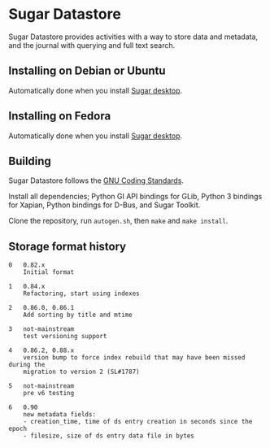 Sugar Datastore
===============

Sugar Datastore provides activities with a way to store data and
metadata, and the journal with querying and full text search.


Installing on Debian or Ubuntu
------------------------------

Automatically done when you install [Sugar
desktop](https://github.com/sugarlabs/sugar).

Installing on Fedora
--------------------

Automatically done when you install [Sugar
desktop](https://github.com/sugarlabs/sugar).

Building
--------

Sugar Datastore follows the [GNU Coding
Standards](https://www.gnu.org/prep/standards/).

Install all dependencies; Python GI API bindings for GLib, Python 3
bindings for Xapian, Python bindings for D-Bus, and Sugar Toolkit.

Clone the repository, run `autogen.sh`, then `make` and `make
install`.

Storage format history
----------------------

```
0   0.82.x
    Initial format

1   0.84.x
    Refactoring, start using indexes

2   0.86.0, 0.86.1
    Add sorting by title and mtime

3   not-mainstream
    test versioning support

4   0.86.2, 0.88.x
    version bump to force index rebuild that may have been missed during the
    migration to version 2 (SL#1787)

5   not-mainstream
    pre v6 testing

6   0.90
    new metadata fields:
    - creation_time, time of ds entry creation in seconds since the epoch
    - filesize, size of ds entry data file in bytes
```
